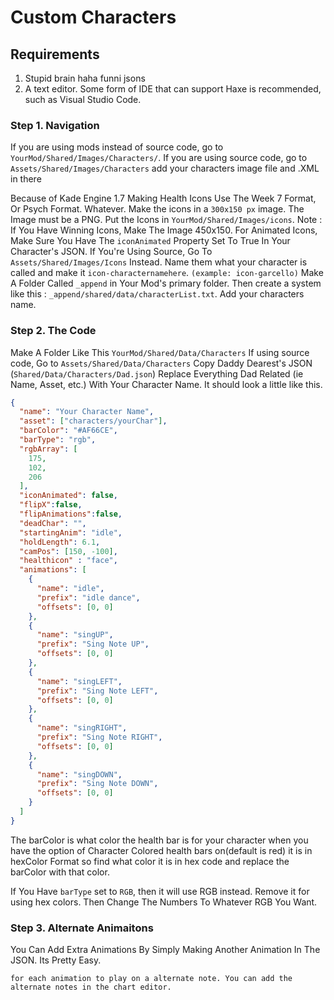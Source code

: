 # Custom Characters

## Requirements
1. Stupid brain haha funni jsons
2. A text editor. Some form of IDE that can support Haxe is recommended, such as Visual Studio Code.



### Step 1. Navigation
If you are using mods instead of source code, go to ``YourMod/Shared/Images/Characters/``.
If you are using source code, go to ``Assets/Shared/Images/Characters``
add your characters image file and .XML in there

Because of Kade Engine 1.7 Making Health Icons Use The Week 7 Format, Or Psych Format. Whatever.
Make the icons in a ``300x150 px`` image. The Image must be a PNG. Put the Icons in ``YourMod/Shared/Images/icons``.
Note : If You Have Winning Icons, Make The Image 450x150. For Animated Icons, Make Sure You Have The `iconAnimated` Property Set To True In Your Character's JSON.
If You're Using Source, Go To ``Assets/Shared/Images/Icons`` Instead.
Name them what your character is called and make it ``icon-characternamehere``. ``(example: icon-garcello)``
Make A Folder Called `_append` in Your Mod's primary folder. Then create a system like this : `_append/shared/data/characterList.txt`.
Add your characters name.
### Step 2. The Code

Make A Folder Like This `YourMod/Shared/Data/Characters`
If using source code, Go to `Assets/Shared/Data/Characters`
Copy Daddy Dearest's JSON (`Shared/Data/Characters/Dad.json`)
Replace Everything Dad Related (ie Name, Asset, etc.) With Your Character Name.
It should look a little like this.
```json
{
  "name": "Your Character Name",
  "asset": ["characters/yourChar"],
  "barColor": "#AF66CE",
  "barType": "rgb",
  "rgbArray": [
    175, 
    102, 
    206
  ],
  "iconAnimated": false,
  "flipX":false,
  "flipAnimations":false,
  "deadChar": "",
  "startingAnim": "idle",
  "holdLength": 6.1,
  "camPos": [150, -100],
  "healthicon" : "face",
  "animations": [
    {
      "name": "idle",
      "prefix": "idle dance",
      "offsets": [0, 0]
    },
    {
      "name": "singUP",
      "prefix": "Sing Note UP",
      "offsets": [0, 0]
    },
    {
      "name": "singLEFT",
      "prefix": "Sing Note LEFT",
      "offsets": [0, 0]
    },
    {
      "name": "singRIGHT",
      "prefix": "Sing Note RIGHT",
      "offsets": [0, 0]
    },
    {
      "name": "singDOWN",
      "prefix": "Sing Note DOWN",
      "offsets": [0, 0]
    }
  ]
}
```

The barColor is what color the health bar is for your character when you have the option of Character Colored health bars on(default is red)
it is in hexColor Format so find what color it is in hex code and replace the barColor with that color.

If You Have `barType` set to `RGB`, then it will use RGB instead. Remove it for using hex colors.
Then Change The Numbers To Whatever RGB You Want.  

### Step 3. Alternate Animaitons

You Can Add Extra Animations By Simply Making Another Animation In The JSON. Its Pretty Easy.
```
for each animation to play on a alternate note. You can add the alternate notes in the chart editor.